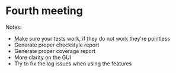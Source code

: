 # Fourth meeting 
Notes:
*  Make sure your tests work, if they do not work they're pointless
*  Generate proper checkstyle report
*  Generate proper coverage report
*  More clarity on the GUI
*  Try to fix the lag issues when using the features





